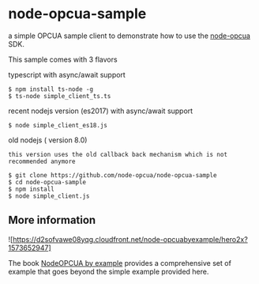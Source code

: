# node-opcua-sample

a simple OPCUA sample client to demonstrate how to use the [node-opcua](https://github.com/node-opcua/node-opcua) SDK.

This sample comes with 3 flavors

typescript with async/await support

    $ npm install ts-node -g
    $ ts-node simple_client_ts.ts

recent nodejs version (es2017) with async/await support

    $ node simple_client_es18.js

old nodejs ( version 8.0)

    this version uses the old callback back mechanism which is not recommended anymore

    $ git clone https://github.com/node-opcua/node-opcua-sample
    $ cd node-opcua-sample
    $ npm install
    $ node simple_client.js


## More information 

![https://d2sofvawe08yqg.cloudfront.net/node-opcuabyexample/hero2x?1573652947]

The book [NodeOPCUA by example](https://leanpub.com/node-opcuabyexample) provides a comprehensive set of example that goes beyond the simple example provided here.
